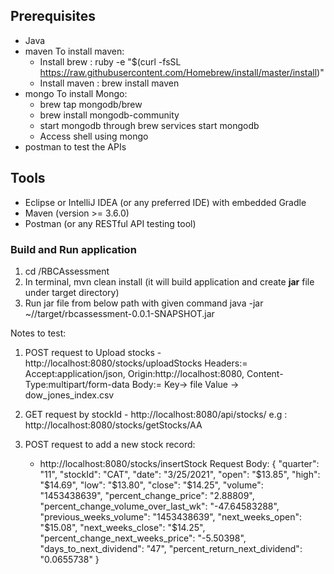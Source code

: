 ## Prerequisites 
- Java
- maven 
	To install maven:
	- Install brew : ruby -e "$(curl -fsSL https://raw.githubusercontent.com/Homebrew/install/master/install)"
	- Install maven : brew install maven
- mongo
	To install Mongo:
	- brew tap mongodb/brew
	- brew install mongodb-community
	- start mongodb through brew services start mongodb
	- Access shell using mongo 
- postman to test the APIs

## Tools
- Eclipse or IntelliJ IDEA (or any preferred IDE) with embedded Gradle
- Maven (version >= 3.6.0)
- Postman (or any RESTful API testing tool)

###  Build and Run application
1. cd <absolute-path-to-directory>/RBCAssessment
2. In terminal, mvn clean install (it will build application and create **jar** file under target directory)
3. Run jar file from below path with given command
	java -jar ~/<path to RBCAssessment>/target/rbcassessment-0.0.1-SNAPSHOT.jar
	
Notes to test:

1. POST request to Upload stocks - http://localhost:8080/stocks/uploadStocks
	Headers:= Accept:application/json, Origin:http://localhost:8080, Content-Type:multipart/form-data
	Body:= Key-> file Value -> dow_jones_index.csv

2. GET request by stockId - http://localhost:8080/api/stocks/<stockid>
	e.g : http://localhost:8080/stocks/getStocks/AA

3. POST request to add a new stock record:
 	- http://localhost:8080/stocks/insertStock
 	Request Body:
 	{
  		"quarter": "11",
  		"stockId": "CAT",
  		"date": "3/25/2021",
  		"open": "$13.85",
  		"high": "$14.69",
  		"low": "$13.80",
  		"close": "$14.25",
  		"volume": "1453438639",
  		"percent_change_price": "2.88809",
  		"percent_change_volume_over_last_wk": "-47.64583288",
  		"previous_weeks_volume": "1453438639",
  		"next_weeks_open": "$15.08",
  		"next_weeks_close": "$14.25",
  		"percent_change_next_weeks_price": "-5.50398",
  		"days_to_next_dividend": "47",
  		"percent_return_next_dividend": "0.0655738"
	}

 	

